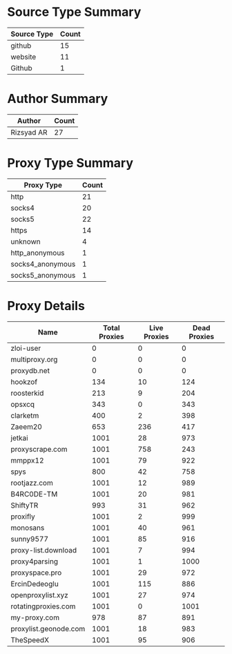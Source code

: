 # Source Type Summary

| Source Type | Count |
|-------------|-------|
| github | 15 |
| website | 11 |
| Github | 1 |


# Author Summary

| Author | Count |
|--------|-------|
| Rizsyad AR | 27 |


# Proxy Type Summary

| Proxy Type | Count |
|------------|-------|
| http | 21 |
| socks4 | 20 |
| socks5 | 22 |
| https | 14 |
| unknown | 4 |
| http_anonymous | 1 |
| socks4_anonymous | 1 |
| socks5_anonymous | 1 |


# Proxy Details

| Name | Total Proxies | Live Proxies | Dead Proxies |
|------|---------------|--------------|---------------|
| zloi-user | 0 | 0 | 0 |
| multiproxy.org | 0 | 0 | 0 |
| proxydb.net | 0 | 0 | 0 |
| hookzof | 134 | 10 | 124 |
| roosterkid | 213 | 9 | 204 |
| opsxcq | 343 | 0 | 343 |
| clarketm | 400 | 2 | 398 |
| Zaeem20 | 653 | 236 | 417 |
| jetkai | 1001 | 28 | 973 |
| proxyscrape.com | 1001 | 758 | 243 |
| mmppx12 | 1001 | 79 | 922 |
| spys | 800 | 42 | 758 |
| rootjazz.com | 1001 | 12 | 989 |
| B4RC0DE-TM | 1001 | 20 | 981 |
| ShiftyTR | 993 | 31 | 962 |
| proxifly | 1001 | 2 | 999 |
| monosans | 1001 | 40 | 961 |
| sunny9577 | 1001 | 85 | 916 |
| proxy-list.download | 1001 | 7 | 994 |
| proxy4parsing | 1001 | 1 | 1000 |
| proxyspace.pro | 1001 | 29 | 972 |
| ErcinDedeoglu | 1001 | 115 | 886 |
| openproxylist.xyz | 1001 | 27 | 974 |
| rotatingproxies.com | 1001 | 0 | 1001 |
| my-proxy.com | 978 | 87 | 891 |
| proxylist.geonode.com | 1001 | 18 | 983 |
| TheSpeedX | 1001 | 95 | 906 |
